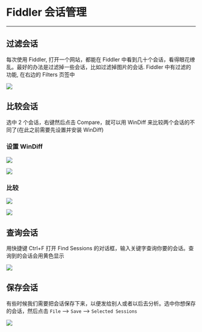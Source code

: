 # Fiddler 会话管理

---

## 过滤会话

每次使用 Fiddler, 打开一个网站，都能在 Fiddler 中看到几十个会话，看得眼花缭乱。最好的办法是过滤掉一些会话，比如过滤掉图片的会话. Fiddler 中有过滤的功能, 在右边的 Filters 页签中

![](/assets/Lusifer1517159097.png)

## 比较会话

选中 2 个会话，右键然后点击 Compare，就可以用 WinDiff 来比较两个会话的不同了(在此之前需要先设置并安装 WinDiff)

### 设置 WinDiff

![](/assets/Lusifer1517159628.png)

![](/assets/Lusifer1517159657.png)

### 比较

![](/assets/Lusifer1517159707.png)

![](/assets/Lusifer1517159730.png)

## 查询会话

用快捷键 Ctrl+F 打开 Find Sessions 的对话框，输入关键字查询你要的会话。查询到的会话会用黄色显示

![](/assets/Lusifer1517160507.png)

## 保存会话

有些时候我们需要把会话保存下来，以便发给别人或者以后去分析。选中你想保存的会话，然后点击 `File` --> `Save` --> `Selected Sessions`

![](/assets/Lusifer1517160597.png)